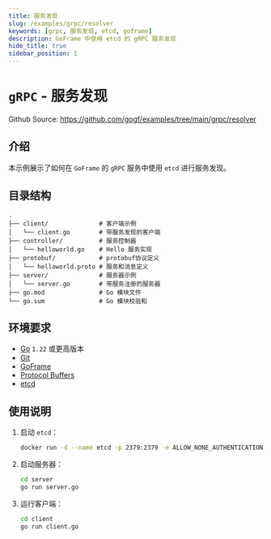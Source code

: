 ```yaml
---
title: 服务发现
slug: /examples/grpc/resolver
keywords: [grpc, 服务发现, etcd, goframe]
description: GoFrame 中使用 etcd 的 gRPC 服务发现
hide_title: true
sidebar_position: 1
---
```


# `gRPC` - 服务发现

Github Source: https://github.com/gogf/examples/tree/main/grpc/resolver


## 介绍

本示例展示了如何在 `GoFrame` 的 `gRPC` 服务中使用 `etcd` 进行服务发现。


## 目录结构

```text
.
├── client/              # 客户端示例
│   └── client.go        # 带服务发现的客户端
├── controller/          # 服务控制器
│   └── helloworld.go    # Hello 服务实现
├── protobuf/            # protobuf协议定义
│   └── helloworld.proto # 服务和消息定义
├── server/              # 服务器示例
│   └── server.go        # 带服务注册的服务器
├── go.mod               # Go 模块文件
└── go.sum               # Go 模块校验和
```



## 环境要求

- [Go](https://golang.org/dl/) `1.22` 或更高版本
- [Git](https://git-scm.com/downloads)
- [GoFrame](https://goframe.org)
- [Protocol Buffers](https://developers.google.com/protocol-buffers)
- [etcd](https://etcd.io/)

## 使用说明

1. 启动 `etcd`：
   ```bash
   docker run -d --name etcd -p 2379:2379 -e ALLOW_NONE_AUTHENTICATION=yes bitnami/etcd:3.4.24
   ```

2. 启动服务器：
   ```bash
   cd server
   go run server.go
   ```

3. 运行客户端：
   ```bash
   cd client
   go run client.go
   ```

